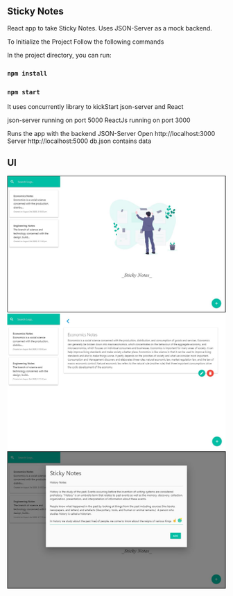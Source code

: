 ## Sticky Notes

React app to take Sticky Notes. Uses JSON-Server as a mock backend.

To Initialize the Project Follow the following commands

In the project directory, you can run:

### `npm install`

### `npm start`

It uses concurrently library to kickStart json-server and React

json-server running on port 5000
ReactJs running on port 3000

Runs the app with the backend JSON-Server
Open http://localhost:3000 Server http://localhost:5000 db.json contains data

## UI

<img src="src/image/stickynotes.JPG">

<img src="src/image/stickynotes2.JPG">

<img src="src/image/stickynotes3.JPG">
